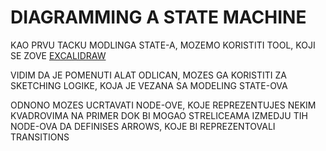 # DIAGRAMMING A STATE MACHINE

KAO PRVU TACKU MODLINGA STATE-A, MOZEMO KORISTITI TOOL, KOJI SE ZOVE [EXCALIDRAW](https://excalidraw.com/)

VIDIM DA JE POMENUTI ALAT ODLICAN, MOZES GA KORISTITI ZA SKETCHING LOGIKE, KOJA JE VEZANA SA MODELING STATE-OVA

ODNONO MOZES UCRTAVATI NODE-OVE, KOJE REPREZENTUJES NEKIM KVADROVIMA NA PRIMER DOK BI MOGAO STRELICEAMA IZMEDJU TIH NODE-OVA DA DEFINISES ARROWS, KOJE BI REPREZENTOVALI TRANSITIONS
